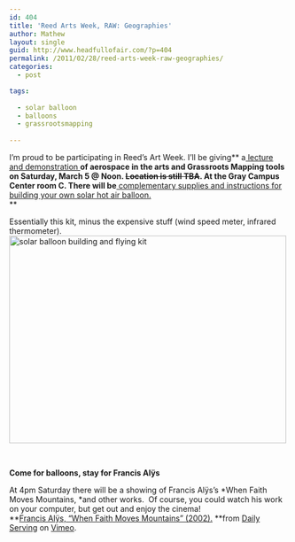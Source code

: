 ```yaml
---
id: 404
title: 'Reed Arts Week, RAW: Geographies'
author: Mathew
layout: single
guid: http://www.headfullofair.com/?p=404
permalink: /2011/02/28/reed-arts-week-raw-geographies/
categories:
  - post

tags:
 
  - solar balloon
  - balloons
  - grassrootsmapping
  
---
```

I&#8217;m proud to be participating in Reed&#8217;s Art Week. I&#8217;ll be giving** a[ lecture and demonstration ][1]**of aerospace in the arts and Grassroots Mapping tools on Saturday, March 5 @ Noon. <del>Location is still TBA</del>. At the Gray Campus Center room C. There will be**[ complementary supplies and instructions for building your own solar hot air balloon.  
][2]**

Essentially this kit, minus the expensive stuff (wind speed meter, infrared thermometer).  
[<img src="http://farm6.static.flickr.com/5254/5483664280_43267c290d.jpg" alt="solar balloon building and flying kit" width="500" height="375" />][3]

&nbsp;

**Come for balloons, stay for Francis Alÿs**

At 4pm Saturday there will be a showing of Francis Alÿs&#8217;s *When Faith Moves Mountains, *and other works.  Of course, you could watch his work on your computer, but get out and enjoy the cinema!  
**[Francis Alÿs, &#8220;When Faith Moves Mountains&#8221; (2002).][4] **from [Daily Serving][5] on [Vimeo][6].

 [1]: http://www.reed.edu/raw/2011/lectures.html
 [2]: http://www.headfullofair.com/2010/07/18/grassroots-mapping-pdx-taping-up-balloons/
 [3]: http://www.flickr.com/photos/14397636@N07/5483664280/ "solar balloon building and flying kit by mathew.lippincott, on Flickr"
 [4]: http://vimeo.com/14129166
 [5]: http://vimeo.com/user4491818
 [6]: http://vimeo.com